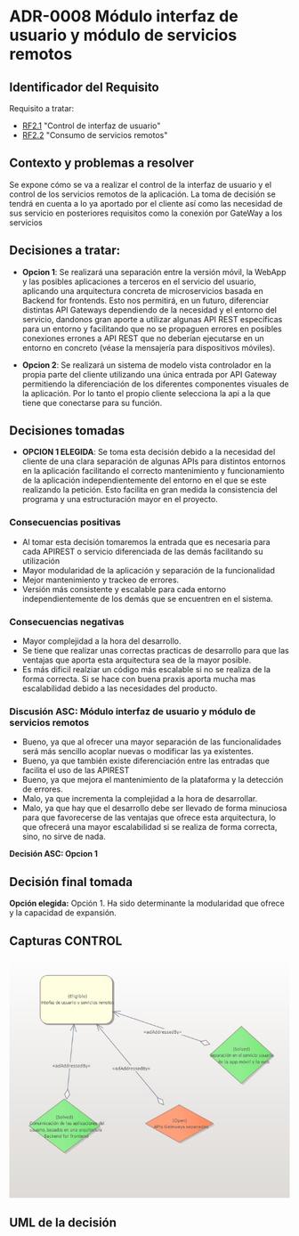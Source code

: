 # ADR-0008 Módulo interfaz de usuario y módulo de servicios remotos

## Identificador del Requisito

Requisito a tratar: 
* [RF2.1](../Requisitos/rf2.1.md) "Control de interfaz de usuario"
* [RF2.2](../Requisitos/rf2.2.md) "Consumo de servicios remotos"

## Contexto y problemas a resolver

Se expone cómo se va a realizar el control de la interfaz de usuario y el control de los servicios remotos de la aplicación. La toma de decisión se tendrá en cuenta a lo ya aportado por el cliente así como las necesidad de sus servicio en posteriores requisitos como la conexión por GateWay a los servicios

## Decisiones a tratar:

* **Opcion 1**: Se realizará una separación entre la versión móvil, la WebApp y las posibles aplicaciones a terceros en el servicio del usuario, aplicando una arquitectura concreta de microservicios basada en Backend for frontends. Esto nos permitirá, en un futuro, diferenciar distintas API Gateways dependiendo de la necesidad y el entorno del servicio, dandonos gran aporte a utilizar algunas API REST específicas para un entorno y facilitando que no se propaguen errores en posibles conexiones errones a API REST que no deberían ejecutarse en un entorno en concreto (véase la mensajería para dispositivos móviles).

* **Opcion 2**: Se realizará un sistema de modelo vista controlador en la propia parte del cliente utilizando una única entrada por API Gateway permitiendo la diferenciación de los diferentes componentes visuales 
de la aplicación. Por lo tanto el propio cliente selecciona la api a la que tiene que conectarse para su función.




## Decisiones tomadas
* **OPCION 1 ELEGIDA**: Se toma esta decisión debido  a la necesidad del cliente de una clara separación de algunas APIs para distintos entornos en la aplicación facilitando el correcto mantenimiento y funcionamiento de la aplicación independientemente del entorno en el que se este realizando la petición. Esto facilita en gran medida la consistencia del programa y una estructuración mayor en el proyecto.


### Consecuencias positivas <!-- optional -->

* Al tomar esta decisión tomaremos la entrada que es necesaria para cada APIREST o servicio diferenciada de las demás facilitando su utilización
* Mayor modularidad de la aplicación y separación de la funcionalidad 
* Mejor mantenimiento y trackeo de errores.
* Versión más consistente y escalable para cada entorno independientemente de los demás que se encuentren en el sistema.



### Consecuencias negativas <!-- optional -->

* Mayor complejidad a la hora del desarrollo.
* Se tiene que realizar unas correctas practicas de desarrollo para que las ventajas que aporta esta arquitectura sea de la mayor posible.
* Es más dificil realziar un código más escalable si no se realiza de la forma correcta. Si se hace con buena praxis aporta mucha mas escalabilidad debido a las necesidades del producto.

### Discusión ASC: Módulo interfaz de usuario y módulo de servicios remotos

* Bueno, ya que al ofrecer una mayor separación de las funcionalidades será más sencillo acoplar nuevas o modificar las ya existentes.
* Bueno, ya que también existe diferenciación entre las entradas que facilita el uso de las APIREST
* Bueno, ya que mejora el mantenimiento de la plataforma y la detección de errores.
* Malo, ya que incrementa la complejidad a la hora de desarrollar.
* Malo, ya que hay que el desarrollo debe ser llevado de forma minuciosa para que favorecerse de las ventajas que ofrece esta arquitectura, lo que ofrecerá una mayor escalabilidad si se realiza de forma correcta, sino, no sirve de nada.

**Decisión ASC: Opcion 1**

## Decisión final tomada

**Opción elegida:** Opción 1. Ha sido determinante la modularidad que ofrece y la capacidad de expansión.

## Capturas CONTROL 

![D0008](../capturasadmentor/D0008.JPG)

## UML de la decisión






